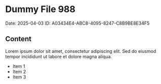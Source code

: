 # Dummy File 988

Date: 2025-04-03
ID: A03434E4-ABC8-4095-8247-C8B9BE8E34F5

## Content

Lorem ipsum dolor sit amet, consectetur adipiscing elit.
Sed do eiusmod tempor incididunt ut labore et dolore magna aliqua.

* Item 1
* Item 2
* Item 3
